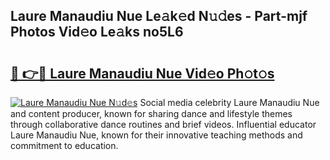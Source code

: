 ## Laure Manaudiu Nue Le𝚊k𝚎d N𝚞𝚍es - Part-mjf Photos Vid𝚎o Le𝚊ks no5L6

# <h2><a href="http://fb450dr.evod.top/?m=Laure+Manaudiu+Nue">🔗 👉🔴 Laure Manaudiu Nue Vid𝚎o Ph𝚘t𝚘s</a></h2>

[![Laure Manaudiu Nue N𝚞d𝚎s](https://i.imgur.com/8V9OHl7.gif)](http://fb450dr.evod.top/?m=Laure+Manaudiu+Nue)
Social media celebrity Laure Manaudiu Nue and content producer, known for sharing dance and lifestyle themes through collaborative dance routines and brief videos. Influential educator Laure Manaudiu Nue, known for their innovative teaching methods and commitment to education. 
